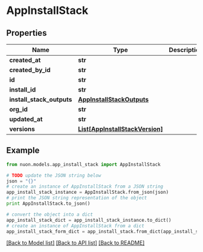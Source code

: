 # AppInstallStack


## Properties

Name | Type | Description | Notes
------------ | ------------- | ------------- | -------------
**created_at** | **str** |  | [optional] 
**created_by_id** | **str** |  | [optional] 
**id** | **str** |  | [optional] 
**install_id** | **str** |  | [optional] 
**install_stack_outputs** | [**AppInstallStackOutputs**](AppInstallStackOutputs.md) |  | [optional] 
**org_id** | **str** |  | [optional] 
**updated_at** | **str** |  | [optional] 
**versions** | [**List[AppInstallStackVersion]**](AppInstallStackVersion.md) |  | [optional] 

## Example

```python
from nuon.models.app_install_stack import AppInstallStack

# TODO update the JSON string below
json = "{}"
# create an instance of AppInstallStack from a JSON string
app_install_stack_instance = AppInstallStack.from_json(json)
# print the JSON string representation of the object
print AppInstallStack.to_json()

# convert the object into a dict
app_install_stack_dict = app_install_stack_instance.to_dict()
# create an instance of AppInstallStack from a dict
app_install_stack_form_dict = app_install_stack.from_dict(app_install_stack_dict)
```
[[Back to Model list]](../README.md#documentation-for-models) [[Back to API list]](../README.md#documentation-for-api-endpoints) [[Back to README]](../README.md)


